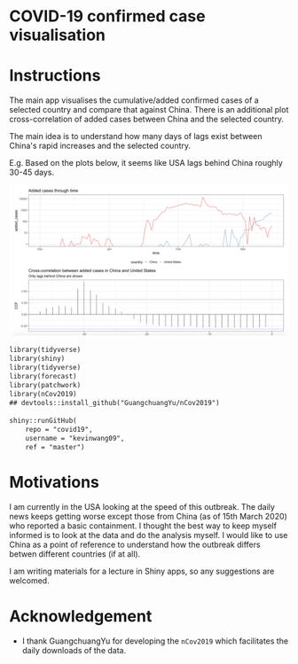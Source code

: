 # COVID-19 confirmed case visualisation

# Instructions


The main app visualises the cumulative/added confirmed cases of a selected country and compare that against China. There is an additional plot cross-correlation of added cases between China and the selected country. 

The main idea is to understand how many days of lags exist between China's rapid increases and the selected country. 

E.g. Based on the plots below, it seems like USA lags behind China roughly 30-45 days. 

![](figures/usa_15_Mar_2020.png)

```
library(tidyverse)
library(shiny)
library(tidyverse)
library(forecast)
library(patchwork)
library(nCov2019)
## devtools::install_github("GuangchuangYu/nCov2019")

shiny::runGitHub(
    repo = "covid19", 
    username = "kevinwang09", 
    ref = "master")
```

# Motivations

I am currently in the USA looking at the speed of this outbreak. The daily news keeps getting worse except those from China (as of 15th March 2020) who reported a basic containment. I thought the best way to keep myself informed is to look at the data and do the analysis myself. I would like to use China as a point of reference to understand how the outbreak differs betwen different countries (if at all).

I am writing materials for a lecture in Shiny apps, so any suggestions are welcomed. 


# Acknowledgement

+ I thank GuangchuangYu for developing the `nCov2019` which facilitates the daily downloads of the data.
